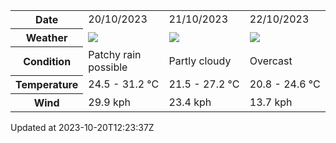 
<table>
    <tr>
        <th>Date</th>
        <td>20/10/2023</td><td>21/10/2023</td><td>22/10/2023</td>
    </tr>
    <tr>
        <th>Weather</th>
        <td><img src="https://cdn.weatherapi.com/weather/64x64/day/176.png"/></td><td><img src="https://cdn.weatherapi.com/weather/64x64/day/116.png"/></td><td><img src="https://cdn.weatherapi.com/weather/64x64/day/122.png"/></td>
    </tr>
    <tr>
        <th>Condition</th>
        <td width="200px">Patchy rain possible</td><td width="200px">Partly cloudy</td><td width="200px">Overcast</td>
    </tr>
    <tr>
        <th>Temperature</th>
        <td>24.5 -  31.2 °C</td><td>21.5 -  27.2 °C</td><td>20.8 -  24.6 °C</td>
    </tr>
    <tr>
        <th>Wind</th>
        <td>29.9 kph</td><td>23.4 kph</td><td>13.7 kph</td>
    </tr>
</table>


Updated at 2023-10-20T12:23:37Z
